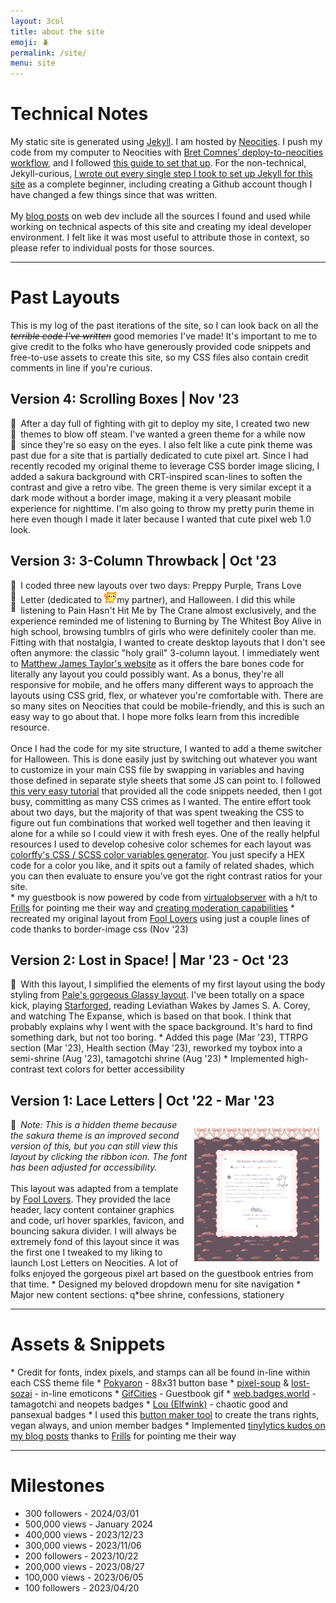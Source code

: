 ```yaml
---
layout: 3col
title: about the site
emoji: 🪲
permalink: /site/
menu: site
---
```


<h1>Technical Notes</h1>
My static site is generated using <a target="_blank" href="https://jekyllrb.com/">Jekyll</a>. I am hosted by <a target="_blank" href="https://neocities.org/">Neocities</a>. I push my code from my computer to Neocities with  <a target="_blank" href="https://github.com/bcomnes/deploy-to-neocities">Bret Comnes’ deploy-to-neocities workflow</a>, and I followed <a target="_blank" href="https://jonathanchang.org/blog/deploying-your-static-site-to-neocities-using-github-actions/">this guide to set that up</a>. For the non-technical, Jekyll-curious, <a href="/2022/11/02/jekyll.html">I wrote out every single step I took to set up Jekyll for this site</a> as a complete beginner, including creating a Github account though I have changed a few things since that was written.
<br>
<br>
My <a href="/tag/webmastery/">blog posts</a> on web dev include all the sources I found and used while working on technical aspects of this site and creating my ideal developer environment. I felt like it was most useful to attribute those in context, so please refer to individual posts for those sources.
<hr>
<h1>Past Layouts</h1>
This is my log of the past iterations of the site, so I can look back on all the <i><strike>terrible code I've written</strike></i> good memories I've made! It's important to me to give credit to the folks who have generously provided code snippets and free-to-use assets to create this site, so my CSS files also contain credit comments in line if you're curious.
<h2>Version 4: Scrolling Boxes | Nov '23</h2>
<div style="float: left; margin-right: .5em;" class="theme-switches">
    <div data-theme="sakura" class="switch" id="switch-6">🌸</div>
    <div data-theme="green" class="switch" id="switch-7">🌱</div>
    <div data-theme="purin" class="switch" id="switch-8">🍮</div>
</div>
After a day full of fighting with git to deploy my site, I created two new themes to blow off steam. I've wanted a green theme for a while now since they're so easy on the eyes. I also felt like a cute pink theme was past due for a site that is partially dedicated to cute pixel art. Since I had recently recoded my original theme to leverage CSS border image slicing, I added a sakura background with CRT-inspired scan-lines to soften the contrast and give a retro vibe. The green theme is very similar except it a dark mode without a border image, making it a very pleasant mobile experience for nighttime. I'm also going to throw my pretty purin theme in here even though I made it later because I wanted that cute pixel web 1.0 look.
<h2>Version 3: 3-Column Throwback |  Oct '23</h2>
<div style="float: left; margin-right: .5em;" class="theme-switches">
    <div data-theme="purple" class="switch" id="switch-3" title="click to apply the preppy purple theme">💜</div>
    <div data-theme="mail" class="switch" id="switch-4" title="click to apply the trans love letter theme">💌</div>
    <div data-theme="spooky" class="switch" id="switch-5" title="click to apply the Halloween theme">🎃</div>
</div>
I coded three new layouts over two days: Preppy Purple, Trans Love Letter (dedicated to <img src="/graphics/toy/emoticons/love-cat.gif">my partner), and Halloween. I did this while listening to Pain Hasn't Hit Me by The Crane almost exclusively, and the experience reminded me of listening to Burning by The Whitest Boy Alive in high school, browsing tumblrs of girls who were definitely cooler than me. Fitting with that nostalgia, I wanted to create desktop layouts that I don't see often anymore: the classic "holy grail" 3-column layout. I immediately went to <a target="_blank" href="https://matthewjamestaylor.com/holy-grail-layout">Matthew James Taylor's website</a> as it offers the bare bones code for literally any layout you could possibly want. As a bonus, they're all responsive for mobile, and he offers many different ways to approach the layouts using CSS grid, flex, or whatever you're comfortable with. There are so many sites on Neocities that could be mobile-friendly, and this is such an easy way to go about that. I hope more folks learn from this incredible resource.
<br>
<br>
Once I had the code for my site structure, I wanted to add a theme switcher for Halloween. This is done easily just by switching out whatever you want to customize in your main CSS file by swapping in variables and having those defined in separate style sheets that some JS can point to. I followed <a target="_blank" href="https://www.studytonight.com/post/build-a-theme-switcher-for-your-website-with-javascript">this very easy tutorial</a> that provided all the code snippets needed, then I got busy, committing as many CSS crimes as I wanted. The entire effort took about two days, but the majority of that was spent tweaking the CSS to figure out fun combinations that worked well together and then leaving it alone for a while so I could view it with fresh eyes. One of the really helpful resources I used to develop cohesive color schemes for each layout was <a target="_blank" href="https://colorffy.com/css-generator">colorffy's CSS / SCSS color variables generator</a>. You just specify a HEX code for a color you like, and it spits out a family of related shades, which you can then evaluate to ensure you've got the right contrast ratios for your site.
<br>
* my guestbook is now powered by code from <a target="_blank" href="https://virtualobserver.moe/ayano/comment-widget">virtualobserver</a> with a h/t to <a target="_blank" href="https://frills.dev/">Frills</a> for pointing me their way and <a target="_blank" href="https://frills.dev/blog/231023-add-moderation-to-comment-widget/">creating moderation capabilities</a>
* recreated my original layout from <a target="_blank" href="https://foollovers.com/">Fool Lovers</a> using just a couple lines of code thanks to border-image css (Nov '23)
<h2>Version 2: Lost in Space!  |  Mar '23 - Oct '23</h2>
<div style="float: left; margin-right: .5em;" class="theme-switches" title="click to apply this theme">
    <div style="display: inline;" data-theme="stars" class="switch" id="switch-2">🌠</div>
</div>
With this layout, I simplified the elements of my first layout using the body styling from <a target="_new" href="https://palemomos.neocities.org/cool-layouts/">Pale's gorgeous Glassy layout</a>. I've been totally on a space kick, playing <a  href="/starforged/">Starforged</a>, reading Leviathan Wakes by James S. A. Corey, and watching The Expanse, which is based on that book. I think that probably explains why I went with the space background. It's hard to find something dark, but not too boring.
* Added this page (Mar '23), TTRPG section (Mar '23), Health section (May '23), reworked my toybox into a semi-shrine (Aug '23), tamagotchi shrine (Aug '23)
* Implemented high-contrast text colors for better accessibility
<h2>Version 1: Lace Letters  |  Oct '22 - Mar '23</h2>
<a target="_new" href="/graphics/layout/v1_laceletter/screenshot.png">
    <img src="/graphics/layout/v1_laceletter/screenshot.png" align="right" style="padding: 10px; max-width: 200px;" title="click to open full size">
</a>
<div style="float: left; margin-right: .5em;" class="theme-switches" title="click to apply this theme">
    <div data-theme="lace" class="switch" id="switch-1">🎀</div>
</div> <i>Note: This is a hidden theme because the sakura theme is an improved second version of this, but you can still view this layout by clicking the ribbon icon. The font has been adjusted for accessibility.</i>
<br>
<br>
This layout was adapted from a template by <a target="_blank" href="https://foollovers.com/">Fool Lovers</a>. They provided the lace header, lacy content container graphics and code, url hover sparkles, favicon, and bouncing sakura divider. I will always be extremely fond of this layout since it was the first one I tweaked to my liking to launch Lost Letters on Neocities. A lot of folks enjoyed the gorgeous pixel art based on the guestbook entries from that time. 
* Designed my beloved dropdown menu for site navigation
* Major new content sections: q*bee shrine, confessions, stationery
<hr>
<h1>Assets & Snippets</h1>
* Credit for fonts, index pixels, and stamps can all be found in-line within each CSS theme file
* <a target="_blank" href="http://pokyaron.fc2web.com/">Pokyaron</a> - 88x31 button base
* <a target="_blank" href="https://pixel-soup.tumblr.com/">pixel-soup</a> & <a target="_blank" href="https://lostsozai.tumblr.com/">lost-sozai</a> - in-line emoticons
* <a target="_blank" href="https://gifcities.org/">GifCities</a> - Guestbook gif
* <a target="_blank" href="https://web.badges.world/">web.badges.world</a> - tamagotchi and neopets badges
* <a target="_blank" href="https://pixels.elfwink.net/">Lou (Elfwink)</a> - chaotic good and pansexual badges
* I used this <a target="_blank" href="https://trovami.altervista.org/en/webmasters/makebutton">button maker tool</a> to create the trans rights, vegan always, and union member badges
* Implemented <a target="_blank" href="https://tinylytics.app/">tinylytics kudos on my blog posts</a> thanks to <a target="_blank" href="https://frills.dev/">Frills</a> for pointing me their way
<hr>
<h1>Milestones</h1>
<ul>
    <li>300 followers - 2024/03/01</li>
    <li>500,000 views - January 2024</li>
    <li>400,000 views - 2023/12/23</li>
    <li>300,000 views - 2023/11/06</li>
    <li>200 followers - 2023/10/22</li>
    <li>200,000 views - 2023/08/27</li>
    <li>100,000 views - 2023/06/05</li>
    <li>100 followers - 2023/04/20</li>
</ul>
